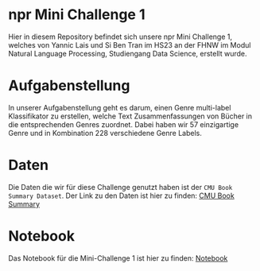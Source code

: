 # npr Mini Challenge 1 

Hier in diesem Repository befindet sich unsere npr Mini Challenge 1, welches von Yannic Lais und Si Ben Tran im HS23 an der FHNW im Modul Natural Language Processing, Studiengang Data Science, erstellt wurde.

# Aufgabenstellung

In unserer Aufgabenstellung geht es darum, einen Genre multi-label Klassifikator zu erstellen, welche Text Zusammenfassungen von Bücher in die entsprechenden Genres zuordnet. Dabei haben wir 57 einzigartige Genre und in Kombination 228 verschiedene Genre Labels. 

# Daten

Die Daten die wir für diese Challenge genutzt haben ist der `CMU Book Summary Dataset`. 
 Der Link zu den Daten ist hier zu finden: [CMU Book Summary](https://www.kaggle.com/datasets/ymaricar/cmu-book-summary-dataset/data)

 # Notebook

 Das Notebook für die Mini-Challenge 1 ist hier zu finden: [Notebook](npr-minichallenge1-yannic-ben.ipynb)


